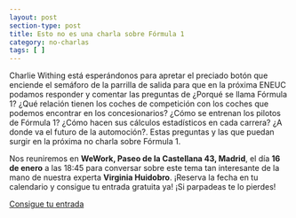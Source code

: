 ```yaml
---
layout: post
section-type: post
title: Esto no es una charla sobre Fórmula 1
category: no-charlas
tags: [ ]
---
```


Charlie Withing está esperándonos para apretar el preciado botón que enciende el semáforo de la parrilla de salida para que en la próxima ENEUC podamos responder y comentar las preguntas de ¿Porqué se llama Fórmula 1? ¿Qué relación tienen los coches de competición con los coches que podemos encontrar en los concesionarios? ¿Cómo se entrenan los pilotos de Fórmula 1? ¿Cómo hacen sus cálculos estadísticos en cada carrera? ¿A donde va el futuro de la automoción?. Estas preguntas y las que puedan surgir en la próxima no charla sobre Fórmula 1.

Nos reuniremos en **WeWork, Paseo de la Castellana 43, Madrid**, el día **16 de enero** a las 18:45 para conversar sobre este tema tan interesante de la mano de nuestra experta **Virginia Huidobro**. ¡Reserva la fecha en tu calendario y consigue tu entrada gratuita ya! ¡Si parpadeas te lo pierdes!

<a class="superboton" href="https://www.eventbrite.es/e/entradas-esto-no-es-una-charla-sobre-formula-1-54339536015">Consigue tu entrada</a>

<!-- <img src="/img/carteles/navidad.jpg" alt="EstoNoEsUnaCharla" style="width: 550px;"/> -->